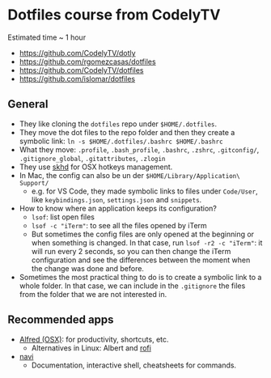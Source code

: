 # Dotfiles course from CodelyTV
Estimated time ~ 1 hour

* https://github.com/CodelyTV/dotly
* https://github.com/rgomezcasas/dotfiles
* https://github.com/CodelyTV/dotfiles
* https://github.com/islomar/dotfiles


## General
* They like cloning the `dotfiles` repo under `$HOME/.dotfiles`.
* They move the dot files to the repo folder and then they create a symbolic link: `ln -s $HOME/.dotfiles/.bashrc $HOME/.bashrc`
* What they move: `.profile`, `.bash_profile`, `.bashrc`, `.zshrc`, `.gitconfig/`, `.gitignore_global`, `.gitattributes`, `.zlogin`
* They use [skhd](https://github.com/koekeishiya/skhd) for OSX hotkeys management.
* In Mac, the config can also be un der `$HOME/Library/Application\ Support/`
    * e.g. for VS Code, they made symbolic links to files under `Code/User`, like `keybindings.json`, `settings.json` and `snippets`.
* How to know where an application keeps its configuration?
    * `lsof`: list open files
    * `lsof -c "iTerm"`: to see all the files opened by iTerm
    * But sometimes the config files are only opened at the beginning or when something is changed. In that case, run `lsof -r2 -c "iTerm"`: it will run every 2 seconds, so you can then change the iTerm configuration and see the differences between the moment when the change was done and before.
* Sometimes the most practical thing to do is to create a symbolic link to a whole folder. In that case, we can include in the `.gitignore` the files from the folder that we are not interested in.

## Recommended apps
* [Alfred (OSX)](https://www.alfredapp.com/): for productivity, shortcuts, etc.
    * Alternatives in Linux: Albert and [rofi](https://github.com/davatorium/rofi)
* [navi](https://github.com/denisidoro/navi)
    * Documentation, interactive shell, cheatsheets for commands.